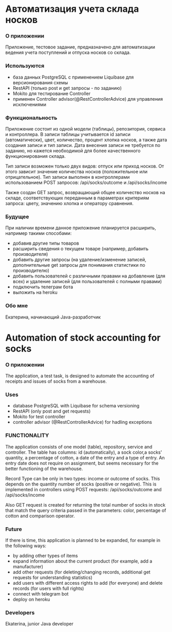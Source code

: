 # Автоматизация учета склада носков

### О приложении
Приложение, тестовое задание, предназначено для автоматизации ведения учета поступлений и отпуска носков со склада.

### Используются
* база данных PostgreSQL с применением Liquibase для версионирования схемы
* RestAPI (только post и get запросы - по заданию)
* Mokito для тестирование Controller
* применен Controller advisor(@RestControllerAdvice) для управления исключениями


### Функциональность
Приложение состоит из одной модели (таблицы), репозитория, сервиса и контроллера.
В записи таблицы учитывается id записи (автоматически), цвет, количество,
процент хлопка носков, а также дата создания записи и тип записи. Дата внесения записи не требуется
по заданию, но кажется необходимой для более качественного функционирования склада.

Тип записи
 возможен только двух видов: отпуск или приход носков. От этого зависит значение
количества носков (положительное или отрицательное). Тип записи выполнен в контроллерами использованием
POST запросов: /api/socks/outcome и /api/socks/income
 
Также создан GET запрос, возвращающий общее количество носков на складе, соответствующих
переданным в параметрах критериям запроса: цвету, значению хлопка и оператору сравнения.


### Будущее
При наличии времени данное приложение планируется расширить, например такими способами:
* добавив другие типы товаров
* расширить сведения о текущем товаре (например, добавить производителя)
* добавить другие запросы (на удаление/изменение записей, дополнительные get запросы для понимания статистики по производителю)
* добавить пользователей с различными правами на добавление (для всех) и удаление записей (для пользователей с полными правами)
* подключить телеграм бота
* выложить на heroku

### Обо мне
Екатерина, начинающий Java-разработчик

# Automation of stock accounting for socks

### О приложении
The application, a test task, is designed to automate the accounting of receipts and issues of socks from a warehouse.

### Uses
* database PostgreSQL with Liquibase for schema versioning
* RestAPI (only post and get requests)
* Mokito for test controller 
* controller advisor (@RestControllerAdvice) for hadling exceptions


### FUNCTIONALITY
The application consists of one model (table), repository, service and controller.
The table has columns: id (automatically), a sock color,a socks' quantity, a
percentage of cotton, a date of the entry and a type of entry. An entry date does not require
on assignment, but seems necessary for the better functioning of the warehouse.

Record Type can be only in two types: income or outcome of socks. This depends on the quantity
number of socks (positive or negative). This is implemented in controllers using
POST requests: /api/socks/outcome and /api/socks/income

Also  GET request is created for returning the total number of socks in stock that match
the query criteria passed in the parameters: color, percentage of cotton and comparison operator.

### Future

If there is time, this application is planned to be expanded, for example in the following ways:
* by adding other types of items
* expand information about the current product (for example, add a manufacturer)
* add other requests (for deleting/changing records, additional get requests for understanding statistics)
* add users with different access rights to add (for everyone) and delete records (for users with full rights)
* connect with telegram bot
* deploy on heroku

### Developers
Ekaterina, junior Java developer